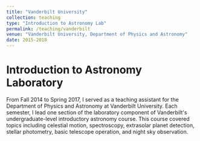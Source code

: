 ```yaml
---
title: "Vanderbilt University"
collection: teaching
type: "Introduction to Astronomy Lab"
permalink: /teaching/vanderbilt
venue: "Vanderbilt University, Department of Physics and Astronomy"
date: 2015-2018
---
```



Introduction to Astronomy Laboratory
======
From Fall 2014 to Spring 2017, I served as a teaching assistant for the Department of Physics and Astronomy at Vanderbilt University.  Each semester, I lead one section of the laboratory component of Vanderbilt's undergraduate-level introductory astronomy course.  This course covered topics including celestial motion, spectroscopy, extrasolar planet detection, stellar photometry, basic telescope operation, and night sky observation.

